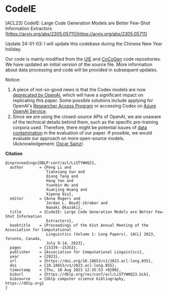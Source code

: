 # CodeIE
[ACL23] CodeIE: Large Code Generation Models are Better Few-Shot Information Extractors     
[https://arxiv.org/abs/2305.05711](https://arxiv.org/abs/2305.05711)


Update 24-01-03: I will update this codebase during the Chinese New Year holiday.

Our code is mainly modified from the [UIE](https://github.com/universal-ie/UIE) and [CoCoGen](https://github.com/reasoning-machines/CoCoGen) code repositories. 
We have updated an initial version of the source file. More information about data processing and code will be provided in subsequent updates.


Notice: 
1. A piece of not-so-good news is that the Codex models are now [deprecated by OpenAI](https://platform.openai.com/docs/guides/code), which will have a significant impact on replicating this paper. Some possible solutions include applying for OpenAI's [Researcher Access Program](https://openai.com/form/researcher-access-program) or accessing Codex on [Azure OpenAI Service](https://learn.microsoft.com/en-us/azure/cognitive-services/openai/how-to/work-with-code).
2. Since we are using the closed-source APIs of OpenAI, we are unaware of the technical details behind them, such as the specific pre-training corpora used. Therefore, there might be potential issues of [data contamination](https://hitz-zentroa.github.io/lm-contamination/blog/) in the evaluation of our paper. If possible, we would evaluate our approach on more open-source models. (Acknowledgement: [Oscar Sainz](https://osainz59.github.io/))




**Citation**
```
@inproceedings{DBLP:conf/acl/LiSTYWHQ23,
  author       = {Peng Li and
                  Tianxiang Sun and
                  Qiong Tang and
                  Hang Yan and
                  Yuanbin Wu and
                  Xuanjing Huang and
                  Xipeng Qiu},
  editor       = {Anna Rogers and
                  Jordan L. Boyd{-}Graber and
                  Naoaki Okazaki},
  title        = {CodeIE: Large Code Generation Models are Better Few-Shot Information
                  Extractors},
  booktitle    = {Proceedings of the 61st Annual Meeting of the Association for Computational
                  Linguistics (Volume 1: Long Papers), {ACL} 2023, Toronto, Canada,
                  July 9-14, 2023},
  pages        = {15339--15353},
  publisher    = {Association for Computational Linguistics},
  year         = {2023},
  url          = {https://doi.org/10.18653/v1/2023.acl-long.855},
  doi          = {10.18653/v1/2023.acl-long.855},
  timestamp    = {Thu, 10 Aug 2023 12:35:53 +0200},
  biburl       = {https://dblp.org/rec/conf/acl/LiSTYWHQ23.bib},
  bibsource    = {dblp computer science bibliography, https://dblp.org}
}
```
